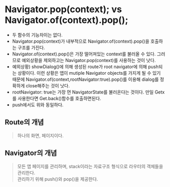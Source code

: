 # Navigator.pop(context); vs Navigator.of(context).pop();

- 두 함수의 기능차이는 없다.
- Navigator.pop(context)가 내부적으로 Navigator.of(context).pop()을 호출하는 구조를 가진다.
- Navigator.of(context).pop()은 가장 떨어져있는 context를 불러올 수 있다. 그러므로 예외상황을 제외하고는 Navigator.pop(context)를 사용하는 것이 낫다.
- 예외상황) showDialog()에 의해 생성된 route가 root navigator에 의해 push되는 상황이다. 이런 상황은 앱이 mutiple Navigator objects를 가지게 될 수 있기 때문에 Navigator.of(context,rootNavigator:true).pop()를 이용해 dialog를 정확하게 close해주는 것이 낫다.
- rootNavigator: true는 가장 먼 NavigatorState를 불러온다는 것이다. 만일 Getx를 사용한다면 Get.back()함수를 호출하면된다.
- push에서도 위와 동일하다.

## Route의 개념
> 하나의 화면, 페이지이다.

## Navigator의 개념
> 모든 앱 페이지를 관리하며, stack이라는 자료구조 형식으로 라우터의 객체들을 관리한다. <br>
> 관리하기 위해 push()와 pop()을 제공한다.